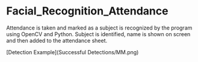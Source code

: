# Facial_Recognition_Attendance
Attendance is taken and marked as a subject is recognized by the program using OpenCV and Python.
Subject is identified, name is shown on screen and then added to the attendance sheet.

[Detection Example](Successful Detections/MM.png)

